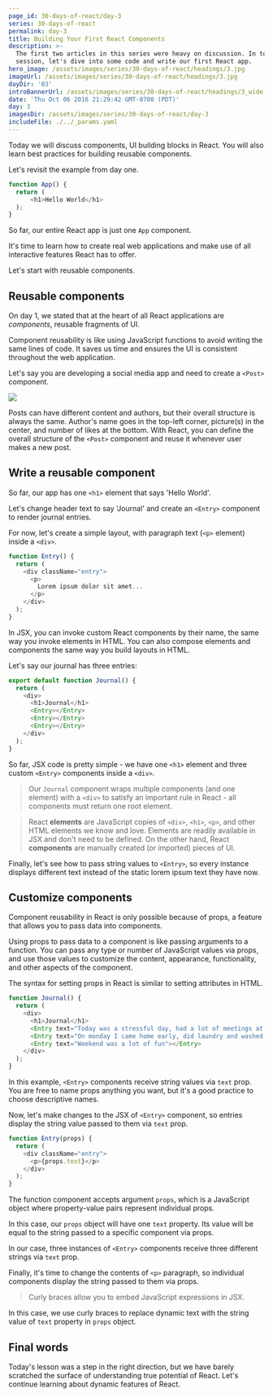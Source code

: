 ```yaml
---
page_id: 30-days-of-react/day-3
series: 30-days-of-react
permalink: day-3
title: Building Your First React Components
description: >-
  The first two articles in this series were heavy on discussion. In today's
  session, let's dive into some code and write our first React app.
hero_image: /assets/images/series/30-days-of-react/headings/3.jpg
imageUrl: /assets/images/series/30-days-of-react/headings/3.jpg
dayDir: '03'
introBannerUrl: /assets/images/series/30-days-of-react/headings/3_wide.jpg
date: 'Thu Oct 06 2016 21:29:42 GMT-0700 (PDT)'
day: 3
imagesDir: /assets/images/series/30-days-of-react/day-3
includeFile: ./../_params.yaml
---
```


Today we will discuss components, UI building blocks in React. You will also learn best practices for building reusable components. 

Let's revisit the example from day one.

```javascript
function App() {
  return (
      <h1>Hello World</h1>
  );
}
```

So far, our entire React app is just one `App` component.

It's time to learn how to create real web applications and make use of all interactive features React has to offer.

Let's start with reusable components. 

## Reusable components

On day 1, we stated that at the heart of all React applications are _components_, reusable fragments of UI.

Component reusability is like using JavaScript functions to avoid writing the same lines of code. It saves us time and ensures the UI is consistent throughout the web application.

Let's say you are developing a social media app and need to create a `<Post>` component.

![](https://github.com/irakli12345/30-days-of-react/blob/master/day-03/instagram%20clone.png)

Posts can have different content and authors, but their overall structure is always the same. Author's name goes in the top-left corner, picture(s) in the center, and number of likes at the bottom. With React, you can define the overall structure of the `<Post>` component and reuse it whenever user makes a new post.

## Write a reusable component

So far, our app has one `<h1>` element that says 'Hello World'.

Let's change header text to say 'Journal' and create an `<Entry>` component to render journal entries. 

For now, let's create a simple layout, with paragraph text (`<p>` element) inside a `<div>`. 

```javascript
function Entry() {
  return (
    <div className="entry">
      <p>
        Lorem ipsum dolor sit amet...
      </p>
    </div>
  );
}
```

In JSX, you can invoke custom React components by their name, the same way you invoke elements in HTML. You can also compose elements and components the same way you build layouts in HTML.

Let's say our journal has three entries:

```javascript
export default function Journal() {
  return (
    <div>
      <h1>Journal</h1>
      <Entry></Entry>
      <Entry></Entry>
      <Entry></Entry>
    </div>
  );
}
```

So far, JSX code is pretty simple - we have one `<h1>` element and three custom `<Entry>` components inside a `<div>`. 

> Our `Journal` component wraps multiple components (and one element) with a `<div>` to satisfy an important rule in React - all components must return one root element.

> React **elements** are JavaScript copies of `<div>`, `<h1>`, `<p>`, and other HTML elements we know and love. Elements are readily available in JSX and don't need to be defined. On the other hand, React **components** are manually created (or imported) pieces of UI.

Finally, let's see how to pass string values to `<Entry>`, so every instance displays different text instead of the static lorem ipsum text they have now.

## Customize components 

Component reusability in React is only possible because of props, a feature that allows you to pass data into components.

Using props to pass data to a component is like passing arguments to a function. You can pass any type or number of JavaScript values via props, and use those values to customize the content, appearance, functionality, and other aspects of the component. 

The syntax for setting props in React is similar to setting attributes in HTML. 

```javascript
function Journal() {
  return (
    <div>
      <h1>Journal</h1>
      <Entry text="Today was a stressful day, had a lot of meetings at work"></Entry>
      <Entry text="On monday I came home early, did laundry and washed dishes"></Entry>
      <Entry text="Weekend was a lot of fun"></Entry>
    </div>
  );
}
```

In this example, `<Entry>` components receive string values via `text` prop. You are free to name props anything you want, but it's a good practice to choose descriptive names.

Now, let's make changes to the JSX of `<Entry>` component, so entries display the string value passed to them via `text` prop.

```javascript
function Entry(props) {
  return (
    <div className="entry">
      <p>{props.text}</p>
    </div>
  );
}
```

The function component accepts argument `props`, which is a JavaScript object where property-value pairs represent individual props.

In this case, our `props` object will have one `text` property. Its value will be equal to the string passed to a specific component via props.

In our case, three instances of `<Entry>` components receive three different strings via `text` prop. 

Finally, it's time to change the contents of `<p>` paragraph, so individual components display the string passed to them via props.

> Curly braces allow you to embed JavaScript expressions in JSX.

In this case, we use curly braces to replace dynamic text with the string value of `text` property in `props` object.

## Final words

Today's lesson was a step in the right direction, but we have barely scratched the surface of understanding true potential of React. Let's continue learning about dynamic features of React.
